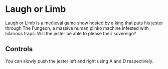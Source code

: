 # Laugh or Limb
Laugh or Limb is a medieval game show hosted by a king that puts his jester through The Fungeon, a massive human plinko machine infested with hilarious traps. Will the jester be able to please their sovereign?

## Controls
You can slowly push the jester left and right using A and D respectively.
